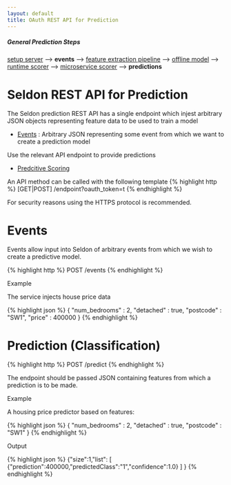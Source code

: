 ```yaml
---
layout: default
title: OAuth REST API for Prediction
---
```


##### General Prediction Steps 

 [setup server](/seldon-server-setup.html) --> **events** --> [feature extraction pipeline](feature-pipeline.html) --> [offline model](offline-prediction-models.html) --> [runtime scorer](/runtime-prediction.html) --> [microservice scorer](/pluggable-prediction-algorithms.html) --> **predictions**


# Seldon REST API for Prediction

The Seldon prediction REST API has a single endpoint which injest arbitrary JSON objects representing feature data to be used to train a model

* [Events](#events) : Arbitrary JSON representing some event from which we want to create a prediction model 

Use the relevant API endpoint to provide predictions

* [Predcitive Scoring](#predictive-scoring)

An API method can be called with the following template
{% highlight http %}
[GET|POST]      /endpoint?oauth_token=t
{% endhighlight %}
	
For security reasons using the HTTPS protocol is recommended.


# Events <a name="events"></a>
Events allow input into Seldon of arbitrary events from which we wish to create a predictive model. 

{% highlight http %}
POST     /events
{% endhighlight %}

Example

The service injects house price data

{% highlight json %}
{
"num_bedrooms"    :        2,
"detached" 	  : true,
"postcode"    :        "SW1",
"price" : 400000
}
{% endhighlight %}


# Prediction (Classification)

{% highlight http %}
POST     /predict
{% endhighlight %}	

The endpoint should be passed JSON containing features from which a prediction is to be made.

Example

A housing price predictor based on features:

{% highlight json %}
{
"num_bedrooms"    :        2,
"detached" 	  : true,
"postcode"    :        "SW1"
}
{% endhighlight %}

Output

{% highlight json %}
{"size":1,"list":
	[
	{"prediction":400000,"predictedClass":"1","confidence":1.0}
	]
}
{% endhighlight %}



